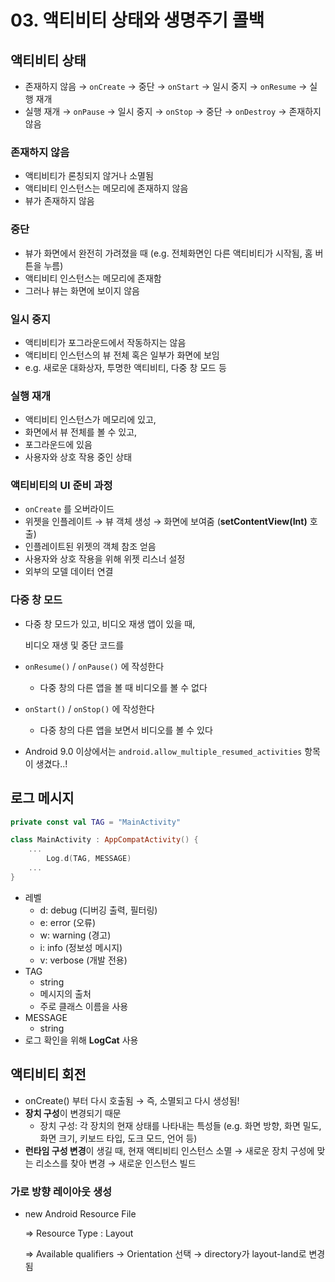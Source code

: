 # 03. 액티비티 상태와 생명주기 콜백

## 액티비티 상태

- 존재하지 않음 → `onCreate` → 중단 → `onStart` → 일시 중지 → `onResume` → 실행 재개
- 실행 재개 → `onPause` → 일시 중지 → `onStop` → 중단 → `onDestroy` → 존재하지 않음

### 존재하지 않음

- 액티비티가 론칭되지 않거나 소멸됨
- 액티비티 인스턴스는 메모리에 존재하지 않음
- 뷰가 존재하지 않음

### 중단

- 뷰가 화면에서 완전히 가려졌을 때 (e.g. 전체화면인 다른 액티비티가 시작됨, 홈 버튼을 누름)
- 액티비티 인스턴스는 메모리에 존재함
- 그러나 뷰는 화면에 보이지 않음

### 일시 중지

- 액티비티가 포그라운드에서 작동하지는 않음
- 액티비티 인스턴스의 뷰 전체 혹은 일부가 화면에 보임
- e.g. 새로운 대화상자, 투명한 액티비티, 다중 창 모드 등

### 실행 재개

- 액티비티 인스턴스가 메모리에 있고,
- 화면에서 뷰 전체를 볼 수 있고,
- 포그라운드에 있음
- 사용자와 상호 작용 중인 상태

### 액티비티의 UI 준비 과정

- `onCreate` 를 오버라이드
- 위젯을 인플레이트 → 뷰 객체 생성 → 화면에 보여줌 (**setContentView(Int)** 호출)
- 인플레이트된 위젯의 객체 참조 얻음
- 사용자와 상호 작용을 위해 위젯 리스너 설정
- 외부의 모델 데이터 연결

### 다중 창 모드

- 다중 창 모드가 있고, 비디오 재생 앱이 있을 때,
    
    비디오 재생 및 중단 코드를 
    
- `onResume()` / `onPause()` 에 작성한다
    - 다중 창의 다른 앱을 볼 때 비디오를 볼 수 없다
- `onStart()` / `onStop()` 에 작성한다
    - 다중 창의 다른 앱을 보면서 비디오를 볼 수 있다
- Android 9.0 이상에서는 `android.allow_multiple_resumed_activities` 항목이 생겼다..!

## 로그 메시지

```kotlin
private const val TAG = "MainActivity"

class MainActivity : AppCompatActivity() {
	...
		Log.d(TAG, MESSAGE)
	...
}
```

- 레벨
    - d: debug (디버깅 출력, 필터링)
    - e: error (오류)
    - w: warning (경고)
    - i: info (정보성 메시지)
    - v: verbose (개발 전용)
- TAG
    - string
    - 메시지의 출처
    - 주로 클래스 이름을 사용
- MESSAGE
    - string
- 로그 확인을 위해 **LogCat** 사용

## 액티비티 회전

- onCreate() 부터 다시 호출됨 → 즉, 소멸되고 다시 생성됨!
- **장치 구성**이 변경되기 때문
    - 장치 구성: 각 장치의 현재 상태를 나타내는 특성들 
    (e.g. 화면 방향, 화면 밀도, 화면 크기, 키보드 타입, 도크 모드, 언어 등)
- **런타임 구성 변경**이 생길 때, 
현재 액티비티 인스턴스 소멸 → 새로운 장치 구성에 맞는 리소스를 찾아 변경 → 새로운 인스턴스 빌드

### 가로 방향 레이아웃 생성

- new Android Resource File
    
    ⇒ Resource Type : Layout
    
    ⇒ Available qualifiers → Orientation 선택 →  directory가 layout-land로 변경됨
